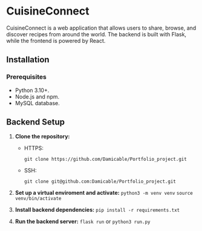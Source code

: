 # CuisineConnect

CuisineConnect is a web application that allows users to share, browse, and discover recipes from around the world. The backend is built with Flask, while the frontend is powered by React.

## Installation

### Prerequisites

* Python 3.10+.
* Node.js and npm.
* MySQL database.

## Backend Setup

1. **Clone the repository:**

    * HTTPS:

        `git clone https://github.com/Damicable/Portfolio_project.git`

    * SSH:

        `git clone git@github.com:Damicable/Portfolio_project.git`

2. **Set up a virtual enviroment and activate:**
        `python3 -m venv venv`
        `source venv/bin/activate`

3. **Install backend dependencies:**
        `pip install -r requirements.txt`

4. **Run the backend server:**
        `flask run`
        or
        `python3 run.py`
